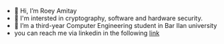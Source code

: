 - 👋 Hi, I’m Roey Amitay
- 👀 I'm intersted in cryptography, software and hardware security.
- 🌱 I’m a third-year Computer Engineering student in Bar Ilan university
- you can reach me via linkedin in the following [link]([https://il.linkedin.com/in/roey-amitay-389500192])
